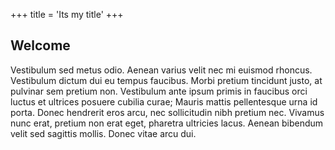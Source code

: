 +++
title = 'Its my title'
+++

## Welcome

Vestibulum sed metus odio. Aenean varius velit nec mi euismod rhoncus. Vestibulum dictum dui eu tempus faucibus. Morbi pretium tincidunt justo, at pulvinar sem pretium non. Vestibulum ante ipsum primis in faucibus orci luctus et ultrices posuere cubilia curae; Mauris mattis pellentesque urna id porta. Donec hendrerit eros arcu, nec sollicitudin nibh pretium nec. Vivamus nunc erat, pretium non erat eget, pharetra ultricies lacus. Aenean bibendum velit sed sagittis mollis. Donec vitae arcu dui.
